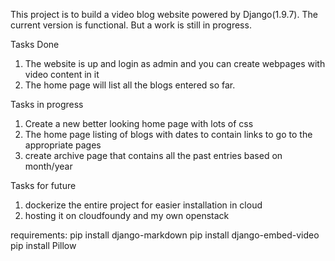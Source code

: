 This project is to build a video blog website powered by Django(1.9.7).
The current version is functional. But a work is still in progress.

Tasks Done
1. The website is up and login as admin and you can create webpages with video content in it
2. The home page will list all the blogs entered so far.

Tasks in progress
1. Create a new better looking home page with lots of css
2. The home page listing of blogs with dates to contain links to go to the appropriate pages
3. create archive page that contains all the past entries based on month/year

Tasks for future
1. dockerize the entire project for easier installation in cloud
2. hosting it on cloudfoundy and my own openstack


requirements:
pip install django-markdown
pip install django-embed-video
pip install Pillow
